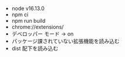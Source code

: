 - node v16.13.0
- npm ci
- npm run build
- chrome://extensions/
- デベロッパー モード -> on
- パッケージ課されていない拡張機能を読み込む
- dist 配下を読み込む
